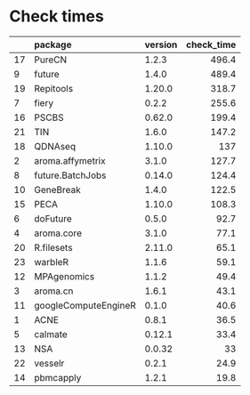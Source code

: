 # Check times

|   |package              |version | check_time|
|:--|:--------------------|:-------|----------:|
|17 |PureCN               |1.2.3   |      496.4|
|9  |future               |1.4.0   |      489.4|
|19 |Repitools            |1.20.0  |      318.7|
|7  |fiery                |0.2.2   |      255.6|
|16 |PSCBS                |0.62.0  |      199.4|
|21 |TIN                  |1.6.0   |      147.2|
|18 |QDNAseq              |1.10.0  |        137|
|2  |aroma.affymetrix     |3.1.0   |      127.7|
|8  |future.BatchJobs     |0.14.0  |      124.4|
|10 |GeneBreak            |1.4.0   |      122.5|
|15 |PECA                 |1.10.0  |      108.3|
|6  |doFuture             |0.5.0   |       92.7|
|4  |aroma.core           |3.1.0   |       77.1|
|20 |R.filesets           |2.11.0  |       65.1|
|23 |warbleR              |1.1.6   |       59.1|
|12 |MPAgenomics          |1.1.2   |       49.4|
|3  |aroma.cn             |1.6.1   |       43.1|
|11 |googleComputeEngineR |0.1.0   |       40.6|
|1  |ACNE                 |0.8.1   |       36.5|
|5  |calmate              |0.12.1  |       33.4|
|13 |NSA                  |0.0.32  |         33|
|22 |vesselr              |0.2.1   |       24.9|
|14 |pbmcapply            |1.2.1   |       19.8|


